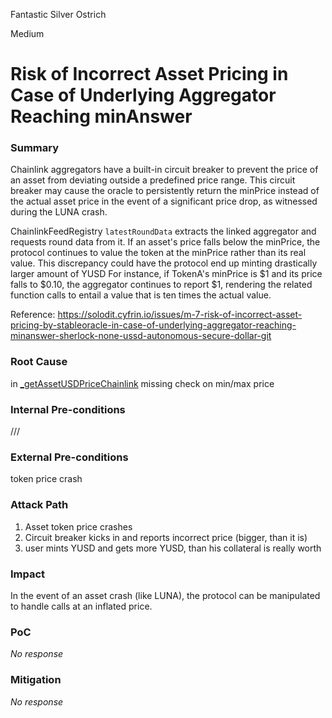 Fantastic Silver Ostrich

Medium

# Risk of Incorrect Asset Pricing in Case of Underlying Aggregator Reaching minAnswer

### Summary

Chainlink aggregators have a built-in circuit breaker to prevent the price of an asset from deviating outside a predefined price range. This circuit breaker may cause the oracle to persistently return the minPrice instead of the actual asset price in the event of a significant price drop, as witnessed during the LUNA crash.

ChainlinkFeedRegistry `latestRoundData` extracts the linked aggregator and requests round data from it. If an asset's price falls below the minPrice, the protocol continues to value the token at the minPrice rather than its real value. This discrepancy could have the protocol end up minting drastically larger amount of YUSD 
For instance, if TokenA's minPrice is $1 and its price falls to $0.10, the aggregator continues to report $1, rendering the related function calls to entail a value that is ten times the actual value.


Reference: https://solodit.cyfrin.io/issues/m-7-risk-of-incorrect-asset-pricing-by-stableoracle-in-case-of-underlying-aggregator-reaching-minanswer-sherlock-none-ussd-autonomous-secure-dollar-git

### Root Cause

in [_getAssetUSDPriceChainlink](https://github.com/sherlock-audit/2025-04-aegis-op-grant/blob/4aceb235db96b2299bb95ebf16e83a24f987bf3e/aegis-contracts/contracts/AegisMinting.sol#L805-L815) missing check on min/max price 

### Internal Pre-conditions

///

### External Pre-conditions

token price crash

### Attack Path

1. Asset token price crashes
2. Circuit breaker kicks in and reports incorrect price (bigger, than it is)
3. user mints YUSD and gets more YUSD, than his collateral is really worth 

### Impact

In the event of an asset crash (like LUNA), the protocol can be manipulated to handle calls at an inflated price.

### PoC

_No response_

### Mitigation

_No response_